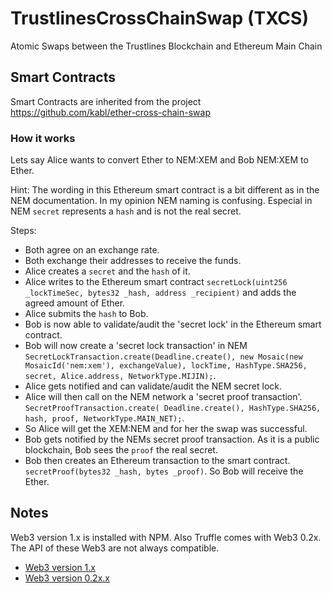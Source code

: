 # TrustlinesCrossChainSwap (TXCS)

Atomic Swaps between the Trustlines Blockchain and Ethereum Main Chain




## Smart Contracts

Smart Contracts are inherited from the project https://github.com/kabl/ether-cross-chain-swap

### How it works

Lets say Alice wants to convert Ether to NEM:XEM and Bob NEM:XEM to Ether. 

Hint: The wording in this Ethereum smart contract is a bit different as in the NEM documentation. In my opinion NEM naming is confusing. Especial in NEM `secret` represents a `hash` and is not the real secret. 

Steps:
- Both agree on an exchange rate.
- Both exchange their addresses to receive the funds.
- Alice creates a `secret` and the `hash` of it. 
- Alice writes to the Ethereum smart contract `secretLock(uint256 _lockTimeSec, bytes32 _hash, address _recipient)` and adds the agreed amount of Ether. 
- Alice submits the `hash` to Bob. 
- Bob is now able to validate/audit the 'secret lock' in the Ethereum smart contract. 
- Bob will now create a 'secret lock transaction' in NEM `SecretLockTransaction.create(Deadline.create(),
    new Mosaic(new MosaicId('nem:xem'), exchangeValue),
    lockTime,
    HashType.SHA256,
    secret,
    Alice.address,
    NetworkType.MIJIN);`.
- Alice gets notified and can validate/audit the NEM secret lock. 
- Alice will then call on the NEM network a 'secret proof transaction'. `SecretProofTransaction.create(
    Deadline.create(),
    HashType.SHA256,
    hash,
    proof,
    NetworkType.MAIN_NET);`.
- So Alice will get the XEM:NEM and for her the swap was successful. 
- Bob gets notified by the NEMs secret proof transaction. As it is a public blockchain, Bob sees the `proof` the real secret. 
- Bob then creates an Ethereum transaction to the smart contract. `secretProof(bytes32 _hash, bytes _proof)`. So Bob will receive the Ether. 


## Notes
Web3 version 1.x is installed with NPM. Also Truffle comes with Web3 0.2x. The API of these Web3 are not always compatible. 
- [Web3 version 1.x](https://github.com/ethereum/wiki/wiki/JavaScript-API)
- [Web3 version 0.2x.x](https://github.com/ethereum/wiki/wiki/JavaScript-API#web3-javascript-app-api-for-02xx)
